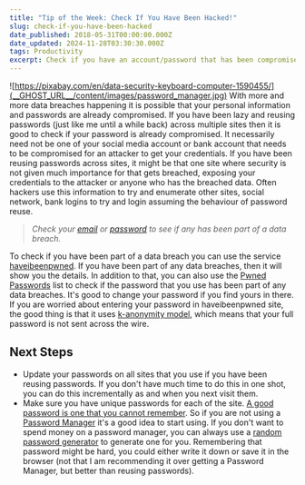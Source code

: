 ```yaml
---
title: "Tip of the Week: Check If You Have Been Hacked!"
slug: check-if-you-have-been-hacked
date_published: 2018-05-31T00:00:00.000Z
date_updated: 2024-11-28T03:30:30.000Z
tags: Productivity
excerpt: Check if you have an account/password that has been compromised in a data breach
---
```


![https://pixabay.com/en/data-security-keyboard-computer-1590455/](__GHOST_URL__/content/images/password_manager.jpg)
With more and more data breaches happening it is possible that your personal information and passwords are already compromised. If you have been lazy and reusing passwords (just like me until a while back) across multiple sites then it is good to check if your password is already compromised. It necessarily need not be one of your social media account or bank account that needs to be compromised for an attacker to get your credentials. If you have been reusing passwords across sites, it might be that one site where security is not given much importance for that gets breached, exposing your credentials to the attacker or anyone who has the breached data. Often hackers use this information to try and enumerate other sites, social network, bank logins to try and login assuming the behaviour of password reuse.

> *Check your [email](https://haveibeenpwned.com/) or [password](https://haveibeenpwned.com/Passwords) to see if any has been part of a data breach.*

To check if you have been part of a data breach you can use the service [haveibeenpwned](https://haveibeenpwned.com/). If you have been part of any data breaches, then it will show you the details. In addition to that, you can also use the [Pwned Passwords](https://haveibeenpwned.com/Passwords) list to check if the password that you use has been part of any data breaches. It's good to change your password if you find yours in there. If you are worried about entering your password in haveibeenpwned site, the good thing is that it uses [k-anonymity model](https://www.troyhunt.com/ive-just-launched-pwned-passwords-version-2/), which means that your full password is not sent across the wire.

## Next Steps

- Update your passwords on all sites that you use if you have been reusing passwords. If you don't have much time to do this in one shot, you can do this incrementally as and when you next visit them.
- Make sure you have unique passwords for each of the site. [A good password is one that you cannot remember](https://www.troyhunt.com/only-secure-password-is-one-you-cant/). So if you are not using a [Password Manager](__GHOST_URL__/blog/password-manager-get-one-if-you-havent-already/) it's a good idea to start using. If you don't want to spend money on a password manager, you can always use a [random password generator](https://www.lastpass.com/password-generator) to generate one for you. Remembering that password might be hard, you could either write it down or save it in the browser (not that I am recommending it over getting a Password Manager, but better than reusing passwords).
